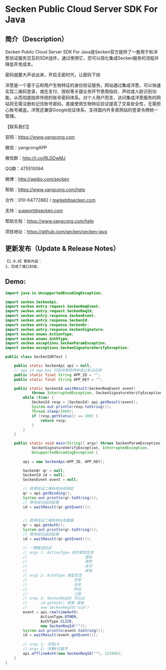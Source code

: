 # Secken Public Cloud Server SDK For Java

## 简介（Description）
Secken Public Cloud Server SDK For Java是Secken官方提供了一套用于和洋葱验证服务交互的SDK组件，通过使用它，您可以简化集成Secken服务的流程并降低开发成本。

密码就要大声说出来，开启无密时代，让密码下岗

洋葱是一个基于云和用户生物特征的身份验证服务。网站通过集成洋葱，可以快速实现二维码登录，或在支付、授权等关键业务环节使用指纹、声纹或人脸识别功能，从而彻底抛弃传统的账号密码体系。对个人用户而言，访问集成洋葱服务的网站将无需注册和记住账号密码，直接使用生物特征验证提高了交易安全性，无需担心账号被盗。洋葱还兼容Google验证体系，支持国内外多家网站的登录令牌统一管理。

【联系我们】

官网：https://www.yangcong.com

微信：yangcongAPP

微信群：http://t.cn/RLGDwMJ

QQ群：475510094

微博：http://weibo.com/secken

帮助：https://www.yangcong.com/help

合作：010-64772882 / market@secken.com

支持：support@secken.com

帮助文档：https://www.yangcong.com/help

项目地址：https://github.com/secken/secken-java

## 更新发布（Update & Release Notes）

```
【1.0.0】更新内容：
1、完成了接口封装。
```

## Demo:

```java
import java.io.UnsupportedEncodingException;

import secken.SeckenApi;
import secken.entry.request.SeckenReqEvent;
import secken.entry.request.SeckenReqId;
import secken.entry.response.SeckenEvent;
import secken.entry.response.SeckenId;
import secken.entry.response.SeckenQr;
import secken.entry.response.SeckenSignature;
import secken.enums.ActionType;
import secken.enums.AuthType;
import secken.exceptions.SeckenParamException;
import secken.exceptions.SeckenSignatureVerifyException;

public class SeckenSDKTest {

    public static SeckenApi api = null;
    // app_id app_key 可到洋葱官网申请公有云应用
    public static final String APP_ID = "";
    public static final String APP_KEY = "";

    public static SeckenId waitResult(SeckenReqEvent event)
            throws InterruptedException, SeckenSignatureVerifyException {
        while (true) {
            SeckenId resp = (SeckenId) api.getResult(event);
            System.out.println(resp.toString());
            Thread.sleep(5000);
            if (resp.getStatus() == 200) {
                return resp;
            }
        }
    }

    public static void main(String[] args) throws SeckenParamException,
            SeckenSignatureVerifyException, InterruptedException,
            UnsupportedEncodingException {
        
        api = new SeckenApi(APP_ID, APP_KEY);

        SeckenQr qr = null;
        SeckenId id = null;
        SeckenEvent event = null;

        // 获得验证二维码地址和绑定
        qr = api.getBinding();
        System.out.println(qr.toString());
        // 等待成功返回结果
        id = waitResult(qr.getEvent());

        
        // 获得验证二维码地址及数据
        qr = api.getAuth();
        System.out.println(qr.toString());
        // 等待成功返回结果
        id = waitResult(qr.getEvent());

        // 一键推送验证
        // args 1: ActionType 动作类型包含
        //                          登陆
        //                          请求
        //                          支付
        //                          其他
        // args 2: AuthType 类型包含
        //                     手势
        //                     点击
        //                     声纹
        //                     人脸
        // args 3: SeckenReqId 可以从
        //      id.getUid() 获取 或者
        //      new SeckenReqId("uid")
        event = api.realtimeAuth(
                ActionType.OTHER,
                AuthType.CLICK,
                new SeckenReqId(""));
        System.out.println(event.toString());
        id = waitResult(event.getEvent());
        
        // args 1: 洋葱id
        // args 2: 洋葱6位数字
        api.offlineAuth(new SeckenReqId(""), 123456);
    }
}
```

